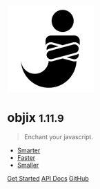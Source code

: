 <!-- _coverpage.md -->

![logo](/docs/objin.png)

# objix <small>1.11.9</small>

> Enchant your javascript.

- [Smarter](/docs/api)
- [Faster](/docs/bench)
- [Smaller](https://github.com/mattaylor/objix)

[Get Started](/#objix)
[API Docs](/docs/api)
[GitHub](https://github.com/mattaylor/objix)
